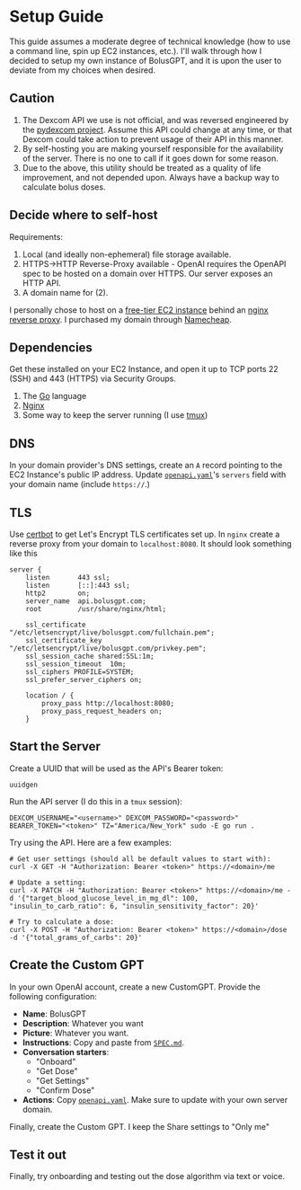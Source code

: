 # Setup Guide

This guide assumes a moderate degree of technical knowledge (how to use a command line, spin up EC2 instances, etc.). I'll walk through how I decided to setup my own instance of BolusGPT, and it is upon the user to deviate from my choices when desired.

## Caution

1. The Dexcom API we use is not official, and was reversed engineered by the [pydexcom project](https://github.com/gagebenne/pydexcom). Assume this API could change at any time, or that Dexcom could take action to prevent usage of their API in this manner.
1. By self-hosting you are making yourself responsible for the availability of the server. There is no one to call if it goes down for some reason.
1. Due to the above, this utility should be treated as a quality of life improvement, and not depended upon. Always have a backup way to calculate bolus doses.

## Decide where to self-host

Requirements:
1. Local (and ideally non-ephemeral) file storage available.
1. HTTPS->HTTP Reverse-Proxy available - OpenAI requires the OpenAPI spec to be hosted on a domain over HTTPS. Our server exposes an HTTP API.
1. A domain name for (2).

I personally chose to host on a [free-tier EC2 instance](https://aws.amazon.com/free/) behind an [nginx reverse proxy](https://docs.nginx.com/nginx/admin-guide/web-server/reverse-proxy/). I purchased my domain through [Namecheap](https://namecheap.com/).

## Dependencies

Get these installed on your EC2 Instance, and open it up to TCP ports 22 (SSH) and 443 (HTTPS) via Security Groups.

1. The [Go](https://go.dev/) language
1. [Nginx](https://docs.nginx.com)
1. Some way to keep the server running (I use [tmux](https://github.com/tmux/tmux/wiki))

## DNS

In your domain provider's DNS settings, create an `A` record pointing to the EC2 Instance's public IP address. Update [`openapi.yaml`](./openapi.yaml)'s `servers` field with your domain name (include `https://`.)

## TLS

Use [certbot](https://certbot.eff.org/instructions?ws=nginx&os=ubuntufocal) to get Let's Encrypt TLS certificates set up. In `nginx` create a reverse proxy from your domain to `localhost:8080`. It should look something like this

```
server {
    listen       443 ssl;
    listen       [::]:443 ssl;
    http2        on;
    server_name  api.bolusgpt.com;
    root         /usr/share/nginx/html;

    ssl_certificate "/etc/letsencrypt/live/bolusgpt.com/fullchain.pem";
    ssl_certificate_key "/etc/letsencrypt/live/bolusgpt.com/privkey.pem";
    ssl_session_cache shared:SSL:1m;
    ssl_session_timeout  10m;
    ssl_ciphers PROFILE=SYSTEM;
    ssl_prefer_server_ciphers on;

    location / {
        proxy_pass http://localhost:8080;
        proxy_pass_request_headers on;
    }
```

## Start the Server

Create a UUID that will be used as the API's Bearer token:

```
uuidgen
```

Run the API server (I do this in a `tmux` session):
```
DEXCOM_USERNAME="<username>" DEXCOM_PASSWORD="<password>" BEARER_TOKEN="<token>" TZ="America/New_York" sudo -E go run .
```

Try using the API. Here are a few examples:

```
# Get user settings (should all be default values to start with):
curl -X GET -H "Authorization: Bearer <token>" https://<domain>/me

# Update a setting:
curl -X PATCH -H "Authorization: Bearer <token>" https://<domain>/me -d '{"target_blood_glucose_level_in_mg_dl": 100, "insulin_to_carb_ratio": 6, "insulin_sensitivity_factor": 20}'

# Try to calculate a dose:
curl -X POST -H "Authorization: Bearer <token>" https://<domain>/dose -d '{"total_grams_of_carbs": 20}'
```

## Create the Custom GPT

In your own OpenAI account, create a new CustomGPT. Provide the following configuration:
- **Name**: BolusGPT
- **Description**: Whatever you want
- **Picture**: Whatever you want.
- **Instructions**: Copy and paste from [`SPEC.md`](./SPEC.md).
- **Conversation starters**:
   - "Onboard"
   - "Get Dose"
   - "Get Settings"
   - "Confirm Dose"
- **Actions**: Copy [`openapi.yaml`](./openapi.yaml). Make sure to update with your own server domain.

Finally, create the Custom GPT. I keep the Share settings to "Only me"

## Test it out

Finally, try onboarding and testing out the dose algorithm via text or voice.